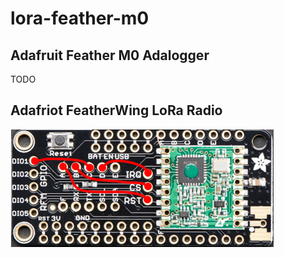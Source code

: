 # lora-feather-m0

## Adafruit Feather M0 Adalogger

TODO

## Adafriot FeatherWing LoRa Radio

![featherwing-lora-radio](https://github.com/trohrer/lora-feather-m0/blob/master/img/featherwing-lora-radio.png)
